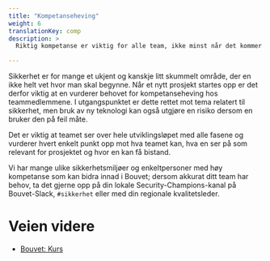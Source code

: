 ```yaml
---
title: "Kompetanseheving"
weight: 6
translationKey: comp
description: >
  Riktig kompetanse er viktig for alle team, ikke minst når det kommer til sikkerhet. Teamet må identifisere hvilke gap en har, slik at tiltak som eksempelvis opplæring kan iverksettes for å dekke disse. 

---
```


Sikkerhet er for mange et ukjent og kanskje litt skummelt område, der en ikke helt vet hvor man skal begynne. Når et nytt prosjekt startes opp er det derfor viktig at en vurderer behovet for kompetanseheving hos teammedlemmene. I utgangspunktet er dette rettet mot tema relatert til sikkerhet, men bruk av ny teknologi kan også utgjøre en risiko dersom en bruker den på feil måte. 

Det er viktig at teamet ser over hele utviklingsløpet med alle fasene og vurderer hvert enkelt punkt opp mot hva teamet kan, hva en ser på som relevant for prosjektet og hvor en kan få bistand. 

Vi har mange ulike sikkerhetsmiljøer og enkeltpersoner med høy kompetanse som kan bidra innad i Bouvet; dersom akkurat ditt team har behov, ta det gjerne opp på din lokale Security-Champions-kanal på Bouvet-Slack, ```#sikkerhet``` eller med din regionale kvalitetsleder. 

# Veien videre
* [Bouvet: Kurs](https://kurs.bouvet.no)
